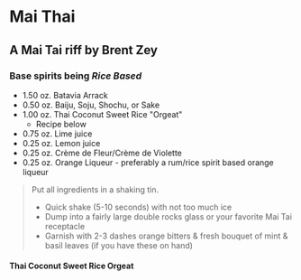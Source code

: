 # Mai Thai

## A Mai Tai riff by Brent Zey

### Base spirits being _Rice Based_

- 1.50 oz. Batavia Arrack
- 0.50 oz. Baiju, Soju, Shochu, or Sake
- 1.00 oz. Thai Coconut Sweet Rice "Orgeat"
  - Recipe below
- 0.75 oz. Lime juice
- 0.25 oz. Lemon juice
- 0.25 oz. Crème de Fleur/Crème de Violette
- 0.25 oz. Orange Liqueur - preferably a rum/rice spirit based orange liqueur

> Put all ingredients in a shaking tin.
>
> - Quick shake (5-10 seconds) with not too much ice
> - Dump into a fairly large double rocks glass or your favorite Mai Tai receptacle
> - Garnish with 2-3 dashes orange bitters & fresh bouquet of mint & basil leaves (if you have these on hand)

#### Thai Coconut Sweet Rice Orgeat
